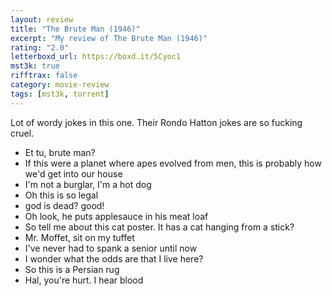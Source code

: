 ```yaml
---
layout: review
title: "The Brute Man (1946)"
excerpt: "My review of The Brute Man (1946)"
rating: "2.0"
letterboxd_url: https://boxd.it/5Cyoc1
mst3k: true
rifftrax: false
category: movie-review
tags: [mst3k, torrent]
---
```


Lot of wordy jokes in this one. Their Rondo Hatton jokes are so fucking cruel.

- Et tu, brute man?
- If this were a planet where apes evolved from men, this is probably how we'd get into our house
- I'm not a burglar, I'm a hot dog
- Oh this is so legal
- god is dead? good!
- Oh look, he puts applesauce in his meat loaf
- So tell me about this cat poster. It has a cat hanging from a stick?
- Mr. Moffet, sit on my tuffet
- I've never had to spank a senior until now
- I wonder what the odds are that I live here?
- So this is a Persian rug
- Hal, you're hurt. I hear blood
